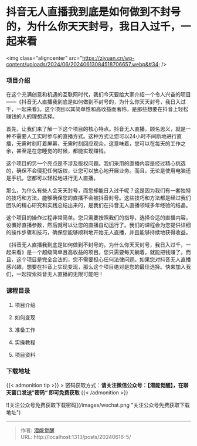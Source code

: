 # 抖音无人直播我到底是如何做到不封号的，为什么你天天封号，我日入过千，一起来看


&lt;img class=&#34;aligncenter&#34; src=&#34;https://ziyuan.cn/wp-content/uploads/2024/06/20240613084518706657.webp&#34;  /&gt;

###  项目介绍

在这个充满创意和机遇的互联网时代，我们今天要给大家介绍一个令人兴奋的项目——《抖音无人直播我到底是如何做到不封号的，为什么你天天封号，我日入过千，一起来看》。这个项目以其简单性和高收益而著称，是那些想要在抖音上轻松赚钱的人的理想选择。

首先，让我们来了解一下这个项目的核心特点。抖音无人直播，顾名思义，就是一种不需要人工实时参与的直播方式。这种方式让您可以24小时不间断地进行直播，无需时刻盯着屏幕，无需时刻回应观众。这意味着，您可以在每天的工作之余，甚至是在您睡觉的时候，都能实现赚钱。

这个项目的另一个亮点是不涉及版权问题。我们采用的直播内容是经过精心挑选的，确保不会侵犯任何版权，让您可以放心地开展业务。而且，无论是使用电脑还是手机，您都可以轻松地进行无人直播。

那么，为什么有些人会天天封号，而您却能日入过千呢？这是因为我们有一套独特的技巧和方法，能够确保您的直播不会被抖音封号。这些技巧和方法都是经过我们团队的精心研究和实践总结出来的，是我们在抖音无人直播领域多年经验的结晶。

这个项目的操作过程非常简单。您只需要按照我们的指导，选择合适的直播内容，设置好直播参数，然后就可以让您的直播自动运行了。我们的课程会为您提供详细的操作步骤和技巧，确保您能够顺利地开始无人直播，并且能够持续地获得收益。

《抖音无人直播我到底是如何做到不封号的，为什么你天天封号，我日入过千，一起来看》是一个超级简单且高收益的项目。您只需要每天躺着，就能把钱赚了。而且，这个项目是完全合法的，您不需要担心任何法律问题。如果您对抖音无人直播感兴趣，想要在抖音上实现变现，那么这个项目绝对是您的最佳选择。快来加入我们，一起探索抖音无人直播的无限可能吧！


###  课程目录

 1. 项目介绍

 1. 如何变现

 1. 准备工作

 1. 实操教程

 1. 项目资料


### 下载地址




{{&lt; admonition tip &gt;}}
&gt; 密码获取方式：**请关注微信公众号：【潜能觉醒】，在聊天窗口发送”密码“ 即可免费获取**
{{&lt; /admonition &gt;}}


![关注公众号免费获取下载密码](/images/wechat.png &#34;关注公众号免费获取下载地址&#34;)

---

> 作者: [潜能觉醒](https://nav8.top)  
> URL: http://localhost:1313/posts/20240616-5/  

